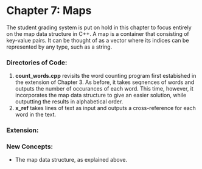 # Chapter 7: Maps

The student grading system is put on hold in this chapter to focus entirely on the map data structure in C++.
A map is a container that consisting of key-value pairs. It can be thought of as a vector where its indices can be represented by any type, such as a string.

### Directories of Code:
1) **count_words.cpp** revisits the word counting program first estabished in the extension of Chapter 3. As before, it takes seqnences of words and outputs the number of occurances of each word. This time, however, it incorporates the map data structure to give an easier solution, while outputting the results in alphabetical order.
2) **x_ref** takes lines of text as input and outputs a cross-reference for each word in the text.

### Extension:


### New Concepts:
* The map data structure, as explained above.
